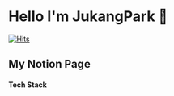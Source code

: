 # Hello I'm JukangPark :frog:
[![Hits](https://hits.seeyoufarm.com/api/count/incr/badge.svg?url=https%3A%2F%2Fgithub.com%2Fjukangpark&count_bg=%235B4BF5&title_bg=%23848484&icon=&icon_color=%23E7E7E7&title=visit&edge_flat=false)](https://hits.seeyoufarm.com)


## My Notion Page





#### Tech Stack



